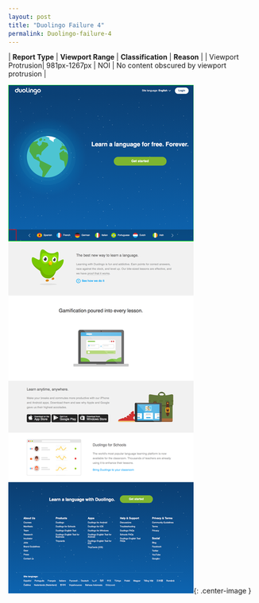 ```yaml
---
layout: post
title: "Duolingo Failure 4"
permalink: Duolingo-failure-4
---
```

| **Report Type** | **Viewport Range** | **Classification** | **Reason** |
| Viewport Protrusion| 981px-1267px | NOI | No content obscured by viewport protrusion | 

![Screenshot of the fault](assets/images/Duolingo/fault4/viewportOverflowWidth1124.png){: .center-image }
